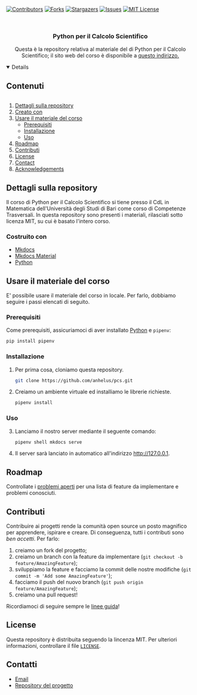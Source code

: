 <!-- **To avoid retyping too much info. Do a search and replace with your text editor for the following:**
`alp`, `twitter_handle`, `Algoritmi e Linguaggi di Programmazione Python/C`, `project_description` -->

<!--
*** Forked by Best-README-Template by Othneil Drew.
-->

<!-- PROJECT SHIELDS -->
[![Contributors][contributors-shield]][contributors-url]
[![Forks][forks-shield]][forks-url]
[![Stargazers][stars-shield]][stars-url]
[![Issues][issues-shield]][issues-url]
[![MIT License][license-shield]][license-url]

<!-- PROJECT LOGO -->
<br />
<p align="center">
  <!-- <a href="https://github.com/anhelus/pcs">
    <img src="images/logo.png" alt="Logo" width="80" height="80">
  </a> -->

  <h3 align="center">Python per il Calcolo Scientifico</h3>

  <p align="center">
    Questa è la repository relativa al materiale del di Python per il Calcolo Scientifico; il sito web del corso è disponibile a <a href="https://python.angelocardellicchio.it">questo indirizzo</href>.
  </p>
</p>

<!-- TABLE OF CONTENTS -->
<details open="open">
  <summary><h2 style="display: inline-block">Contenuti</h2></summary>

  1. [Dettagli sulla repository](#dettagli-sulla-repository)
  2. [Creato con](#built-with)
  3. [Usare il materiale del corso](#usare-il-materiale-del-corso)
      * [Prerequisiti](#prerequisiti)
      * [Installazione](#installazione)
      * [Uso](#uso)
  5. [Roadmap](#roadmap)
  6. [Contributi](#contributi)
  7. [License](#license)
  8. [Contact](#contact)
  9. [Acknowledgements](#acknowledgements)

</details>

<!-- ABOUT THE PROJECT -->
## Dettagli sulla repository

<!-- [![Product Name Screen Shot][product-screenshot]](https://example.com)a -->

Il corso di Python per il Calcolo Scientifico si tiene presso il CdL in Matematica dell'Università degli Studi di Bari come corso di Competenze Trasversali. In questa repository sono presenti i materiali, rilasciati sotto licenza MIT, su cui è basato l'intero corso.

### Costruito con

* [Mkdocs](https://www.mkdocs.org/)
* [Mkdocs Material](https://squidfunk.github.io/mkdocs-material/)
* [Python](https://www.python.org/)

<!-- GETTING STARTED -->
## Usare il materiale del corso

E' possibile usare il materiale del corso in locale. Per farlo, dobbiamo seguire i passi elencati di seguito.

### Prerequisiti

Come prerequisiti, assicuriamoci di aver installato [Python](https://www.python.org) e `pipenv`:

```sh
pip install pipenv
```

### Installazione

1. Per prima cosa, cloniamo questa repository.
   ```sh
   git clone https://github.com/anhelus/pcs.git
   ```
2. Creiamo un ambiente virtuale ed installiamo le librerie richieste.
   ```sh
   pipenv install
   ```

<!-- USAGE EXAMPLES -->
### Uso

3. Lanciamo il nostro server mediante il seguente comando:
    ```sh
    pipenv shell mkdocs serve
    ```

4. Il server sarà lanciato in automatico all'indirizzo http://127.0.0.1.

<!-- ROADMAP -->
## Roadmap

Controllate i [problemi aperti](https://github.com/anhelus/pcs/issues) per una lista di feature da implementare e problemi conosciuti.

<!-- CONTRIBUTING -->
## Contributi

Contribuire ai progetti rende la comunità open source un posto magnifico per apprendere, ispirare e creare. Di conseguenza, tutti i contributi sono *ben accetti*. Per farlo:

1. creiamo un fork del progetto;
2. creiamo un branch con la feature da implementare (`git checkout -b feature/AmazingFeature`);
3. sviluppiamo la feature e facciamo la commit delle nostre modifiche (`git commit -m 'Add some AmazingFeature'`);
4. facciamo il push del nuovo branch (`git push origin feature/AmazingFeature`);
5. creiamo una pull request!

Ricordiamoci di seguire sempre le [linee guida](CONTRIBUTING.md)!

<!-- LICENSE -->
## License

Questa repository è distribuita seguendo la lincenza MIT. Per ulteriori informazioni, controllare il file [`LICENSE`](LICENSE).

<!-- CONTACT -->
## Contatti

* [Email](mailto:angelo.cardellicchio@stiima.cnr.it)
* [Repository del progetto](https://github.com/anhelus/pcs)

<!-- ACKNOWLEDGEMENTS
## Riconoscimenti

* []()
* []()
* []() -->

<!-- MARKDOWN LINKS & IMAGES -->
<!-- https://www.markdownguide.org/basic-syntax/#reference-style-links -->
[contributors-shield]: https://img.shields.io/github/contributors/anhelus/pcs.svg?style=for-the-badge
[contributors-url]: https://github.com/anhelus/pcs/graphs/contributors
[forks-shield]: https://img.shields.io/github/forks/anhelus/pcs.svg?style=for-the-badge
[forks-url]: https://github.com/anhelus/pcs/network/members
[stars-shield]: https://img.shields.io/github/stars/anhelus/pcs.svg?style=for-the-badge
[stars-url]: https://github.com/anhelus/pcs/stargazers
[issues-shield]: https://img.shields.io/github/issues/anhelus/pcs.svg?style=for-the-badge
[issues-url]: https://github.com/anhelus/pcs/issues
[license-shield]: https://img.shields.io/github/license/anhelus/pcs.svg?style=for-the-badge
[license-url]: https://github.com/anhelus/pcs/blob/master/LICENSE.md
[linkedin-shield]: https://img.shields.io/badge/-LinkedIn-black.svg?style=for-the-badge&logo=linkedin&colorB=555
